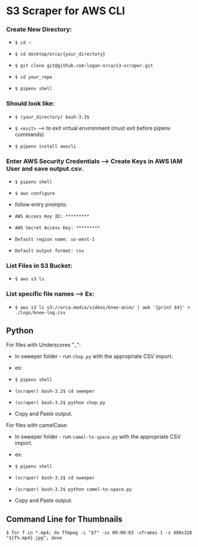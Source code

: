 # S3 Scraper for AWS CLI

### Create New Directory:

- ``` $ cd ~ ```

- ``` $ cd desktop/orca/{your_directory} ```

- ``` $ git clone git@github.com:logan-orca/s3-scraper.git ```

- ``` $ cd your_repo ```

- ``` $ pipenv shell ```

### Should look like:

- ``` $ (your_directory) bash-3.2$ ```

- ``` $ <exit> ``` --> to exit virtual environment (must exit before pipenv commands)

- ``` $ pipenv install awscli ```

### Enter AWS Security Credentials --> Create Keys in AWS IAM User and save output.csv.

- ``` $ pipenv shell ```

- ``` $ aws configure ```

- follow entry prompts:

- ``` AWS Access Key ID: ********* ```

- ``` AWS Secret Access Key: ********* ```

- ``` Default region name: us-west-1 ```

- ``` Default output format: csv ```

### List Files in S3 Bucket:

- ``` $ aws s3 ls ```

### List specific file names --> Ex:

- ``` $ aws s3 ls s3://orca.media/videos/knee-anim/ | awk '{print $4}' > ./logs/knee-log.csv ```


## Python

For files with Underscores "_":

- In sweeper folder - run ```chop.py``` with the appropriate CSV import.

- ex: 

- ``` $ pipenv shell ```

- ``` (scraper) bash-3.2$ cd sweeper ```

- ``` (scraper) bash-3.2$ python chop.py ```

- Copy and Paste output.

For files with camelCase:

- In sweeper folder - run ```camel-to-space.py``` with the appropriate CSV import.

- ex: 

- ``` $ pipenv shell ```

- ``` (scraper) bash-3.2$ cd sweeper ```

- ``` (scraper) bash-3.2$ python camel-to-space.py ```

- Copy and Paste output.

## Command Line for Thumbnails

``` $ for f in *.mp4; do ffmpeg -i "$f" -ss 00:00:03 -vframes 1 -s 480x320 "${f%.mp4}.jpg"; done ```